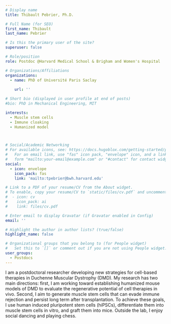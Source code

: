 ```yaml
---
# Display name
title: Thibault Pebrier, Ph.D.

# Full Name (for SEO)
first_name: Thibault 
last_name: Pebrier

# Is this the primary user of the site?
superuser: false

# Role/position
role: Postdoc @Harvard Medical School & Brigham and Women's Hospital

# Organizations/Affiliations
organizations:
  - name: PhD of Université Paris Saclay
         
    url: ''

# Short bio (displayed in user profile at end of posts)
#bio: PhD in Mechanical Engineering, MIT

interests:
  - Muscle stem cells
  - Immune cloaking
  - Humanized model



# Social/Academic Networking
# For available icons, see: https://docs.hugoblox.com/getting-started/page-builder/#icons
#   For an email link, use "fas" icon pack, "envelope" icon, and a link in the
#   form "mailto:your-email@example.com" or "#contact" for contact widget.
social:
  - icon: envelope
    icon_pack: fas
    link: 'mailto:tpebrier@bwh.harvard.edu'

# Link to a PDF of your resume/CV from the About widget.
# To enable, copy your resume/CV to `static/files/cv.pdf` and uncomment the lines below.
#  - icon: cv
#    icon_pack: ai
#    link: files/cv.pdf

# Enter email to display Gravatar (if Gravatar enabled in Config)
email: ''

# Highlight the author in author lists? (true/false)
highlight_name: false

# Organizational groups that you belong to (for People widget)
#   Set this to `[]` or comment out if you are not using People widget.
user_groups:
  - Postdocs
---
```


I am a postdoctoral researcher developing new strategies for cell-based therapies in Duchenne Muscular Dystrophy (DMD). My research has two main directions: first, I am working toward establishing humanized mouse models of DMD to evaluate the regenerative potential of cell therapies in vivo. Second, I aim to generate muscle stem cells that can evade immune rejection and persist long term after transplantation. To achieve these goals, I use human induced pluripotent stem cells (hiPSCs), differentiate them into muscle stem cells in vitro, and graft them into mice. Outside the lab, I enjoy social dancing and playing chess.
